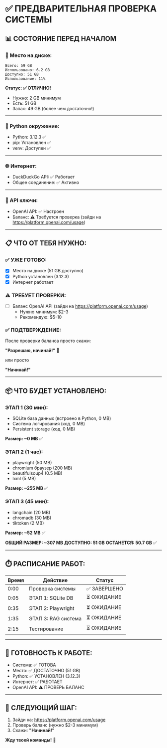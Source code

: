 # ✅ ПРЕДВАРИТЕЛЬНАЯ ПРОВЕРКА СИСТЕМЫ

## 📊 СОСТОЯНИЕ ПЕРЕД НАЧАЛОМ

### 💾 Место на диске:

```
Всего: 59 GB
Использовано: 6.2 GB
Доступно: 51 GB
Использование: 11%
```

**Статус: ✅ ОТЛИЧНО!**

- Нужно: 2 GB минимум
- Есть: 51 GB
- Запас: 49 GB (более чем достаточно!)

---

### 🐍 Python окружение:

- Python: 3.12.3 ✅
- pip: Установлен ✅
- venv: Доступен ✅

---

### 🌐 Интернет:

- DuckDuckGo API: ✅ Работает
- Общее соединение: ✅ Активно

---

### 🔑 API ключи:

- OpenAI API: ✅ Настроен
- Баланс: ⚠️ Требуется проверка (зайди на https://platform.openai.com/usage)

---

## 📋 ЧТО ОТ ТЕБЯ НУЖНО:

### ✅ УЖЕ ГОТОВО:

- [x] Место на диске (51 GB доступно)
- [x] Python установлен (3.12.3)
- [x] Интернет работает

### ⚠️ ТРЕБУЕТ ПРОВЕРКИ:

- [ ] Баланс OpenAI API (зайди на https://platform.openai.com/usage)
  - Нужно минимум: $2-3
  - Рекомендую: $5-10

### ✅ ПОДТВЕРЖДЕНИЕ:

После проверки баланса просто скажи:

**"Разрешаю, начинай!"** 🚀

или просто

**"Начинай!"**

---

## 📦 ЧТО БУДЕТ УСТАНОВЛЕНО:

### ЭТАП 1 (30 мин):

- SQLite база данных (встроено в Python, 0 MB)
- Система логирования (код, 0 MB)
- Persistent storage (код, 0 MB)

**Размер: ~0 MB** ✅

### ЭТАП 2 (1 час):

- playwright (50 MB)
- chromium браузер (200 MB)
- beautifulsoup4 (0.5 MB)
- lxml (5 MB)

**Размер: ~255 MB** ✅

### ЭТАП 3 (45 мин):

- langchain (20 MB)
- chromadb (30 MB)
- tiktoken (2 MB)

**Размер: ~52 MB** ✅

**ОБЩИЙ РАЗМЕР: ~307 MB**
**ДОСТУПНО: 51 GB**
**ОСТАНЕТСЯ: 50.7 GB** ✅

---

## ⏱️ РАСПИСАНИЕ РАБОТ:

| Время | Действие            | Статус       |
| ----- | ------------------- | ------------ |
| 0:00  | Проверка системы    | ✅ ЗАВЕРШЕНО |
| 0:05  | ЭТАП 1: SQLite DB   | ⏳ ОЖИДАНИЕ  |
| 0:35  | ЭТАП 2: Playwright  | ⏳ ОЖИДАНИЕ  |
| 1:35  | ЭТАП 3: RAG система | ⏳ ОЖИДАНИЕ  |
| 2:15  | Тестирование        | ⏳ ОЖИДАНИЕ  |

---

## 🎯 ГОТОВНОСТЬ К РАБОТЕ:

- Система: ✅ ГОТОВА
- Место: ✅ ДОСТАТОЧНО (51 GB)
- Python: ✅ УСТАНОВЛЕН (3.12.3)
- Интернет: ✅ РАБОТАЕТ
- OpenAI API: ⚠️ ПРОВЕРЬ БАЛАНС

---

## 🚀 СЛЕДУЮЩИЙ ШАГ:

1. Зайди на: https://platform.openai.com/usage
2. Проверь баланс (нужно $2-3 минимум)
3. Скажи: **"Начинай!"**

**Жду твоей команды!** 🎯
